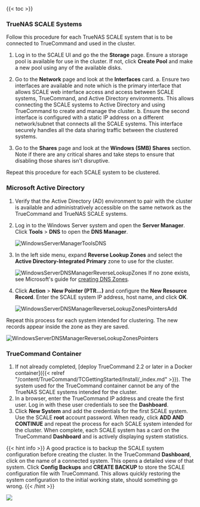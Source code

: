 ---
---
{{< toc >}}

### TrueNAS SCALE Systems

Follow this procedure for each TrueNAS SCALE system that is to be connected to TrueCommand and used in the cluster.

1. Log in to the SCALE UI and go the the **Storage** page.
   Ensure a storage pool is available for use in the cluster.
   If not, click **Create Pool** and make a new pool using any of the available disks.

2. Go to the **Network** page and look at the **Interfaces** card.
   a. Ensure two interfaces are available and note which is the primary interface that allows SCALE web interface access and access between SCALE systems, TrueCommand, and Active Directory environments.
      This allows connecting the SCALE systems to Active Directory and using TrueCommand to create and manage the cluster.
   b. Ensure the second interface is configured with a static IP address on a different network/subnet that connects all the SCALE systems.
      This interface securely handles all the data sharing traffic between the clustered systems.

3. Go to the **Shares** page and look at the **Windows (SMB) Shares** section. Note if there are any critical shares and take steps to ensure that disabling those shares isn't disruptive.

Repeat this procedure for each SCALE system to be clustered.

### Microsoft Active Directory

1. Verify that the Active Directory (AD) environment to pair with the cluster is available and administratively accessible on the same network as the TrueCommand and TrueNAS SCALE systems.
2. Log in to the Windows Server system and open the **Server Manager**.
   Click **Tools** > **DNS** to open the **DNS Manager**.
   
   ![WindowsServerManagerToolsDNS](/images/TrueCommand/2.2/WindowsServerManagerToolsDNS.png "Opening the DNS Manager")
   
3. In the left side menu, expand **Reverse Lookup Zones** and select the **Active Directory-Integrated Primary** zone to use for the cluster.

   ![WindowsServerDNSManagerReverseLookupZones](/images/TrueCommand/2.2/WindowsServerDNSManagerReverseLookupZones.png "Finding the Reverse Lookup Zone")
   If no zone exists, see Microsoft's guide for [creating DNS Zones](https://docs.microsoft.com/en-us/learn/modules/implement-windows-server-dns/3-work-dns-zones-records).
   
4. Click **Action** > **New Pointer (PTR...)** and configure the **New Resource Record**. Enter the SCALE system IP address, host name, and click **OK**.

   ![WindowsServerDNSManagerReverseLookupZonesPointersAdd](/images/TrueCommand/2.2/WindowsServerDNSManagerReverseLookupZonesPointersAdd.png "WindowsServerDNSManagerReverseLookupZonesPointersAdd")

Repeat this process for each system intended for clustering.
The new records appear inside the zone as they are saved.

![WindowsServerDNSManagerReverseLookupZonesPointers](/images/TrueCommand/2.2/WindowsServerDNSManagerReverseLookupZonesPointers.png "Pointers added to the Zone")

### TrueCommand Container

1. If not already completed, [deploy TrueCommand 2.2 or later in a Docker container]({{< relref "/content/TrueCommand/TCGettingStarted/Install/_index.md" >}}).
   The system used for the TrueCommand container cannot be any of the TrueNAS SCALE systems intended for the cluster.
2. In a browser, enter the TrueCommand IP address and create the first user. Log in with these user credentials to see the **Dashboard**.
3. Click **New System** and add the credentials for the first SCALE system. Use the SCALE **root** account password. When ready, click **ADD AND CONTINUE** and repeat the process for each SCALE system intended for the cluster.
   When complete, each SCALE system has a card on the TrueCommand **Dashboard** and is actively displaying system statistics.

{{< hint info >}}
A good practice is to backup the SCALE system configuration before creating the cluster.
In the TrueCommand **Dashboard**, click on the name of a connected system.
This opens a detailed view of that system.
Click **Config Backups** and **CREATE BACKUP** to store the SCALE configuration file with TrueCommand.
This allows quickly restoring the system configuration to the initial working state, should something go wrong.
{{< /hint >}}

![](/images/TrueCommand/2.2/.png "")